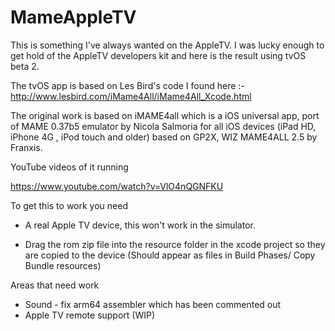 # MameAppleTV


This is something I've always wanted on the AppleTV. I was lucky enough to get hold of the AppleTV developers kit and here is the result using tvOS beta 2.

The tvOS app is based on Les Bird's code I found here :- http://www.lesbird.com/iMame4All/iMame4All_Xcode.html

The original work is based on iMAME4all which is a iOS universal app, port of MAME 0.37b5 emulator by Nicola Salmoria for all iOS devices (iPad HD, iPhone 4G , iPod touch and older) based on GP2X, WIZ MAME4ALL 2.5 by Franxis. 

YouTube videos of it running

https://www.youtube.com/watch?v=VlO4nQGNFKU


To get this to work you need 

- A real  Apple TV device, this won't work in the simulator.

- Drag the rom zip file into the resource folder in the xcode project so they are copied to the device (Should appear as files in Build Phases/ Copy Bundle resources)

Areas that need work

- Sound - fix arm64 assembler which has been commented out
- Apple TV remote support (WIP)

